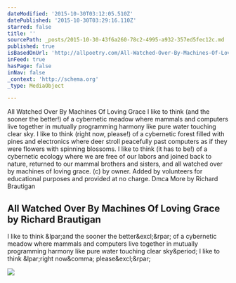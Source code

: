 ```yaml
---
dateModified: '2015-10-30T03:12:05.510Z'
datePublished: '2015-10-30T03:29:16.110Z'
starred: false
title: ''
sourcePath: _posts/2015-10-30-43f6a260-78c2-4995-a932-357ed5fec12c.md
published: true
isBasedOnUrl: 'http://allpoetry.com/All-Watched-Over-By-Machines-Of-Loving-Grace'
inFeed: true
hasPage: false
inNav: false
_context: 'http://schema.org'
_type: MediaObject

---
```

All Watched Over By Machines Of Loving Grace
I like to think (and
the sooner the better!)
of a cybernetic meadow
where mammals and computers
live together in mutually
programming harmony
like pure water
touching clear sky. 
I like to think
(right now, please!)
of a cybernetic forest
filled with pines and electronics
where deer stroll peacefully
past computers
as if they were flowers
with spinning blossoms. 
I like to think
(it has to be!)
of a cybernetic ecology
where we are free of our labors
and joined back to nature,
returned to our mammal
brothers and sisters,
and all watched over
by machines of loving grace.
(c) by owner. Added by volunteers for educational purposes and provided at no charge. Dmca
More by Richard Brautigan

<article style=""><h1>All Watched Over By Machines Of Loving Grace by Richard Brautigan</h1><p>I like to think &amp;lpar;and the sooner the better&amp;excl;&amp;rpar; of a cybernetic meadow where mammals and computers live together in mutually programming harmony like pure water touching clear sky&amp;period; I like to think &amp;lpar;right now&amp;comma; please&amp;excl;&amp;rpar;</p><img src="http://ap-pics2.gotpoem.com/ap-pics/user/4912/547big.jpg" /></article>
